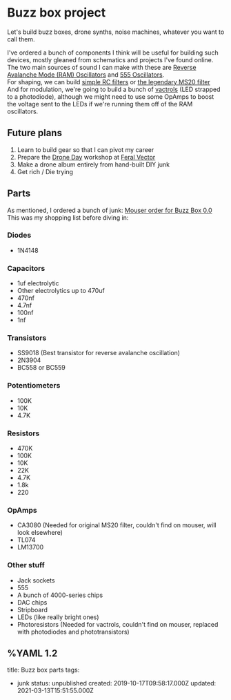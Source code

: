 # Buzz box project

Let's build buzz boxes, drone synths, noise machines, whatever you want to call them.

I've ordered a bunch of components I think will be useful for building such devices, mostly gleaned from schematics and projects I've found online.   
The two main sources of sound I can make with these are [Reverse Avalanche Mode (RAM) Oscillators](http://www.kerrywong.com/2014/03/19/bjt-in-reverse-avalanche-mode/comment-page-1/) and [555 Oscillators](http://www.555-timer-circuits.com/simplest-555-oscillator.html).  
For shaping, we can build [simple RC filters](https://www.instructables.com/id/Passive-Filter-Circuits/) or [the legendary MS20 filter](https://www.lookmumnocomputer.com/projects/#/simple-filter)   
And for modulation, we're going to build a bunch of [vactrols](https://www.aleph.co.jp/~takeda/radio/phaser/indexE.html) (LED strapped to a photodiode), although we might need to use some OpAmps to boost the voltage sent to the LEDs if we're running them off of the RAM oscillators.   

## Future plans

1. Learn to build gear so that I can pivot my career
2. Prepare the [Drone Day](https://droneday.org/) workshop at [Feral Vector](https://feral-vector.com/)
3. Make a drone album entirely from hand-built DIY junk
4. Get rich / Die trying

## Parts

As mentioned, I ordered a bunch of junk: [Mouser order for Buzz Box 0.0](https://www.mouser.fr/ProjectManager/ProjectDetail.aspx?State=EDIT&ProjectGUID=1ad1ec16-973f-488f-b742-9fba89d6b503)   
This was my shopping list before diving in:
### Diodes
+ 1N4148

### Capacitors
+ 1uf electrolytic
+ Other electrolytics up to 470uf
+ 470nf
+ 4.7nf
+ 100nf
+ 1nf

### Transistors
+ SS9018 (Best transistor for reverse avalanche oscillation)
+ 2N3904
+ BC558 or BC559

### Potentiometers
+ 100K
+ 10K
+ 4.7K

### Resistors
+ 470K
+ 100K
+ 10K
+ 22K
+ 4.7K
+ 1.8k
+ 220

### OpAmps
+ CA3080 (Needed for original MS20 filter, couldn't find on mouser, will look elsewhere)
+ TL074
+ LM13700

### Other stuff
+ Jack sockets
+ 555
+ A bunch of 4000-series chips
+ DAC chips
+ Stripboard
+ LEDs (like really bright ones)
+ Photoresistors (Needed for vactrols, couldn't find on mouser, replaced with photodiodes and phototransistors)

%YAML 1.2
---
title: Buzz box parts
tags:
  - junk
status: unpublished
created: 2019-10-17T09:58:17.000Z
updated: 2021-03-13T15:51:55.000Z
